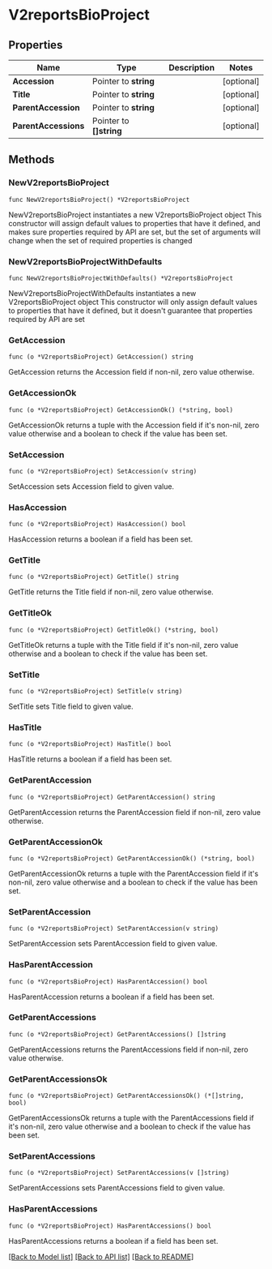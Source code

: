 # V2reportsBioProject

## Properties

Name | Type | Description | Notes
------------ | ------------- | ------------- | -------------
**Accession** | Pointer to **string** |  | [optional] 
**Title** | Pointer to **string** |  | [optional] 
**ParentAccession** | Pointer to **string** |  | [optional] 
**ParentAccessions** | Pointer to **[]string** |  | [optional] 

## Methods

### NewV2reportsBioProject

`func NewV2reportsBioProject() *V2reportsBioProject`

NewV2reportsBioProject instantiates a new V2reportsBioProject object
This constructor will assign default values to properties that have it defined,
and makes sure properties required by API are set, but the set of arguments
will change when the set of required properties is changed

### NewV2reportsBioProjectWithDefaults

`func NewV2reportsBioProjectWithDefaults() *V2reportsBioProject`

NewV2reportsBioProjectWithDefaults instantiates a new V2reportsBioProject object
This constructor will only assign default values to properties that have it defined,
but it doesn't guarantee that properties required by API are set

### GetAccession

`func (o *V2reportsBioProject) GetAccession() string`

GetAccession returns the Accession field if non-nil, zero value otherwise.

### GetAccessionOk

`func (o *V2reportsBioProject) GetAccessionOk() (*string, bool)`

GetAccessionOk returns a tuple with the Accession field if it's non-nil, zero value otherwise
and a boolean to check if the value has been set.

### SetAccession

`func (o *V2reportsBioProject) SetAccession(v string)`

SetAccession sets Accession field to given value.

### HasAccession

`func (o *V2reportsBioProject) HasAccession() bool`

HasAccession returns a boolean if a field has been set.

### GetTitle

`func (o *V2reportsBioProject) GetTitle() string`

GetTitle returns the Title field if non-nil, zero value otherwise.

### GetTitleOk

`func (o *V2reportsBioProject) GetTitleOk() (*string, bool)`

GetTitleOk returns a tuple with the Title field if it's non-nil, zero value otherwise
and a boolean to check if the value has been set.

### SetTitle

`func (o *V2reportsBioProject) SetTitle(v string)`

SetTitle sets Title field to given value.

### HasTitle

`func (o *V2reportsBioProject) HasTitle() bool`

HasTitle returns a boolean if a field has been set.

### GetParentAccession

`func (o *V2reportsBioProject) GetParentAccession() string`

GetParentAccession returns the ParentAccession field if non-nil, zero value otherwise.

### GetParentAccessionOk

`func (o *V2reportsBioProject) GetParentAccessionOk() (*string, bool)`

GetParentAccessionOk returns a tuple with the ParentAccession field if it's non-nil, zero value otherwise
and a boolean to check if the value has been set.

### SetParentAccession

`func (o *V2reportsBioProject) SetParentAccession(v string)`

SetParentAccession sets ParentAccession field to given value.

### HasParentAccession

`func (o *V2reportsBioProject) HasParentAccession() bool`

HasParentAccession returns a boolean if a field has been set.

### GetParentAccessions

`func (o *V2reportsBioProject) GetParentAccessions() []string`

GetParentAccessions returns the ParentAccessions field if non-nil, zero value otherwise.

### GetParentAccessionsOk

`func (o *V2reportsBioProject) GetParentAccessionsOk() (*[]string, bool)`

GetParentAccessionsOk returns a tuple with the ParentAccessions field if it's non-nil, zero value otherwise
and a boolean to check if the value has been set.

### SetParentAccessions

`func (o *V2reportsBioProject) SetParentAccessions(v []string)`

SetParentAccessions sets ParentAccessions field to given value.

### HasParentAccessions

`func (o *V2reportsBioProject) HasParentAccessions() bool`

HasParentAccessions returns a boolean if a field has been set.


[[Back to Model list]](../README.md#documentation-for-models) [[Back to API list]](../README.md#documentation-for-api-endpoints) [[Back to README]](../README.md)


